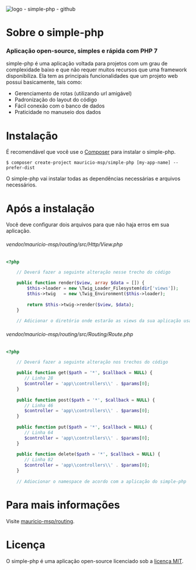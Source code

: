 ![logo - simple-php - github](https://cloud.githubusercontent.com/assets/13602785/26530140/4f0a0372-43a5-11e7-8d9b-80e102fbc6bc.png)

# Sobre o simple-php

### Aplicação open-source, simples e rápida com PHP 7

simple-php é uma aplicação voltada para projetos com um grau de complexidade baixo e que não requer muitos recursos que uma framework disponibiliza. Ela tem as principais funcionalidades que um projeto web possui basicamente, tais como:

- Gerenciamento de rotas (utilizando url amigável)
- Padronização do layout do código
- Fácil conexão com o banco de dados
- Praticidade no manuseio dos dados

# Instalação

É recomendável que você use o [Composer](https://getcomposer.org) para instalar o simple-php.

```
$ composer create-project mauricio-msp/simple-php [my-app-name] --prefer-dist
```

O simple-php vai instalar todas as dependências necessárias e arquivos necessários.

# Após a instalação

Você deve configurar dois arquivos para que não haja erros em sua aplicação.

###### vendor/mauricio-msp/routing/src/Http/View.php

``` php 
<?php

    // Deverá fazer a seguinte alteração nesse trecho do código

    public function render($view, array $data = []) {
        $this->loader = new \Twig_Loader_Filesystem(dir['views']);
        $this->twig   = new \Twig_Environment($this->loader);
        
        return $this->twig->render($view, $data);
    }
    
    // Adicionar o diretório onde estarão as views da sua aplicação usando o dir['views']
```

###### vendor/mauricio-msp/routing/src/Routing/Route.php

``` php 
<?php

    // Deverá fazer a seguinte alteração nos trechos do código

    public function get($path = '*', $callback = NULL) {
       // Linha 28
       $controller = 'app\\controllers\\' . $params[0];
    }
    
    public function post($path = '*', $callback = NULL) {
       // Linha 46
       $controller = 'app\\controllers\\' . $params[0];
    }
    
    public function put($path = '*', $callback = NULL) {
       // Linha 64
       $controller = 'app\\controllers\\' . $params[0];
    }
    
    public function delete($path = '*', $callback = NULL) {
       // Linha 82
       $controller = 'app\\controllers\\' . $params[0];
    }
    
    // Adiocionar o namespace de acordo com a aplicação do simple-php
```

# Para mais informações 

Visite [mauricio-msp/routing](https://github.com/mauricio-msp/routing).

# Licença

O simple-php é uma aplicação open-source licenciado sob a [licença MIT](https://opensource.org/licenses/MIT).




